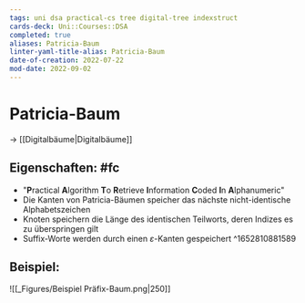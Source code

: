 ```yaml
---
tags: uni dsa practical-cs tree digital-tree indexstruct
cards-deck: Uni::Courses::DSA
completed: true
aliases: Patricia-Baum
linter-yaml-title-alias: Patricia-Baum
date-of-creation: 2022-07-22
mod-date: 2022-09-02
---
```


# Patricia-Baum
→ [[Digitalbäume|Digitalbäume]]

## Eigenschaften: #fc
- "**P**ractical **A**lgorithm **T**o **R**etrieve **I**nformation **C**oded **I**n **A**lphanumeric"
- Die Kanten von Patricia-Bäumen speicher das nächste nicht-identische Alphabetszeichen
- Knoten speichern die Länge des identischen Teilworts, deren Indizes es zu überspringen gilt
- Suffix-Worte werden durch einen $\varepsilon$-Kanten gespeichert
^1652810881589

## Beispiel:
![[_Figures/Beispiel Präfix-Baum.png|250]]
